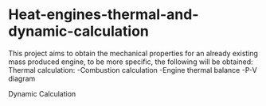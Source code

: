 # Heat-engines-thermal-and-dynamic-calculation


This project aims to obtain the mechanical properties for an already existing mass produced engine, to be more specific, the following will be obtained:
Thermal calculation:
  -Combustion calculation
  -Engine thermal balance
  -P-V diagram
 
 Dynamic Calculation
